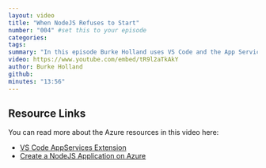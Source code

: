 ```yaml
---
layout: video
title: "When NodeJS Refuses to Start"
number: "004" #set this to your episode
categories:
tags:
summary: "In this episode Burke Holland uses VS Code and the App Services extension to troubleshoot his NodeJS application, which refuses to start. It worked just a second ago... what gives!"
video: https://www.youtube.com/embed/tR9l2aTkAkY
author: Burke Holland
github: 
minutes: "13:56"
---
```


## Resource Links

You can read more about the Azure resources in this video here:

 - [VS Code AppServices Extension](https://code.visualstudio.com/tutorials/app-service-extension/getting-started?WT.mc_id=docs-azurecasts-buhollan)
 - [Create a NodeJS Application on Azure](https://docs.microsoft.com/azure/app-service/app-service-web-get-started-nodejs?WT.mc_id=docs-azurecasts-buhollan)
